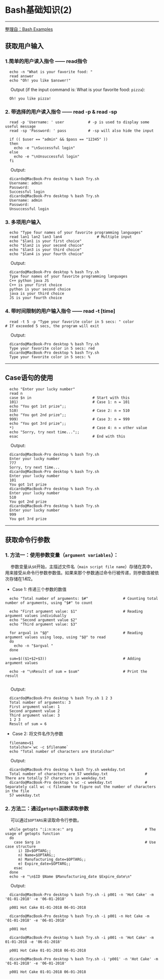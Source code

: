 # Bash基础知识(2)

------

[整理自：Bash Examples](https://linuxhint.com/30_bash_script_examples/)

## 获取用户输入

### 1.简单的用户读入指令 —— read指令

  ```
    echo -n "What is your favorite food: "
    read answer
    echo "Oh! you like $answer!"
  ```
&emsp; Output (if the input command is: What is your favorite food: `pizza`):

  ```
    Oh! you like pizza!
  ```
  
### 2. 带选择的用户读入指令 —— read -p & read -sp

  ```
    read -p 'Username: ' user           # -p is used to display some useful message
    read -sp 'Password: ' pass          # -sp will also hide the input
    
    if (( $user == "admin" && $pass == "12345" ))
    then 
      echo -e "\nSuccessful login"
    else
      echo -e "\nUnsuccessful login"
    fi
  ```
&emsp; Output:

  ```
    dicardo@MacBook-Pro desktop % bash Try.sh
    Username: admin
    Password: 
    Successful login
    dicardo@MacBook-Pro desktop % bash Try.sh
    Username: admin
    Password: 
    Unsuccessful login
  ```

### 3. 多项用户输入

  ```
    echo "Type four names of your favorite programming languages"
    read lan1 lan2 lan3 lan4                # Multiple input
    echo "$lan1 is your first choice"
    echo "$lan2 is your second choice"
    echo "$lan3 is your third choice"
    echo "$lan4 is your fourth choice"
  ```

&emsp; Output:

  ```
    dicardo@MacBook-Pro desktop % bash Try.sh
    Type four names of your favorite programming languages
    C++ python java JS
    C++ is your first choice
    python is your second choice
    java is your third choice
    JS is your fourth choice
  ```
### 4. 带时间限制的用户输入指令 —— read -t [time]
  ```
    read -t 5 -p "Type your favorite color in 5 secs: " color           # If exceeded 5 secs, the program will exit
  ```
&emsp; Output:

  ```
    dicardo@MacBook-Pro desktop % bash Try.sh
    Type your favorite color in 5 secs: red
    dicardo@MacBook-Pro desktop % bash Try.sh
    Type your favorite color in 5 secs: %    
  ```
-----------

## Case语句的使用

  ```
    echo "Enter your lucky number"
    read n
    case $n in                            # Start with this
    101)                                  # Case 1: n = 101
    echo "You got 1st prize";;
    510)                                  # Case 2: n = 510
    echo "You got 2nd prize";;
    999)                                  # Case 3: n = 999
    echo "You got 3rd prize";;
    *)                                    # Case 4: n = other value
    echo "Sorry, try next time...";;
    esac                                  # End with this
  ```
  
&emsp; Output:

  ```
    dicardo@MacBook-Pro desktop % bash Try.sh
    Enter your lucky number
    777
    Sorry, try next time...
    dicardo@MacBook-Pro desktop % bash Try.sh
    Enter your lucky number
    101
    You got 1st prize
    dicardo@MacBook-Pro desktop % bash Try.sh
    Enter your lucky number
    510
    You got 2nd prize
    dicardo@MacBook-Pro desktop % bash Try.sh
    Enter your lucky number
    999
    You got 3rd prize
  ```

--------------

## 获取命令行参数

### 1. 方法一：使用参数变量（`argument variables`）：

&emsp; 参数变量从`$0`开始，主描述文件名（`main script file name`）存储在其中，用来接受从命令行参数参数值。如果来那个参数通过命令行被传递，则参数值被依次存储在$1和$2。

  - Case 1: 传递三个参数的数值
  
  ```
    echo "Total number of arguments: $#"                # Counting total number of arguments, using "$#" to count
    
    echo "First argument value: $1"                     # Reading argument values individually
    echo "Second argument value $2"
    echo "Third argument value: $3"
    
    for argval in "$@"                                  # Reading argument values using loop, using "$@" to read
    do
      echo -n "$argval "
    done
    
    sum=$(($1+$2+$3))                                   # Adding argument values
    
    echo -e "\nResult of sum = $sum"                    # Print the result
    
  ```
  
&emsp; Output:

  ```
    dicardo@MacBook-Pro desktop % bash Try.sh 1 2 3
    Total number of arguments: 3
    First argument value: 1
    Second argument value 2
    Third argument value: 3
    1 2 3 
    Result of sum = 6
  ```

  - Case 2: 将文件名作为参数
  
  ```
    filename=$1
    totalchar=`wc -c $filename`
    echo "Total number of characters are $totalchar"
  ```
  
&emsp; Output:

  ```
    dicardo@MacBook-Pro desktop % bash Try.sh weekday.txt
    Total number of characters are 57 weekday.txt                 # There are totally 57 characters in weekday.txt
    dicardo@MacBook-Pro desktop % wc -c weekday.txt               # Separately call wc -c filename to figure out the number of characters in the file
    57 weekday.txt
  ```

### 2. 方法二：通过`getopts`函数读取参数
  
&emsp; 可以通过`$OPTARG`来读取命令行参数。
  
  ```
    while getopts ":i:n:m:e:" arg                                 # The usage of getopts function
    do
      case $arg in                                                # Use case structure
        i) ID=$OPTARG;;
        n) Name=$OPTARG;;
        m) Manufacturing_date=$OPTARG;;
        e) Expire_date=$OPTARG;;
      esac
    done
    echo -e "\n$ID $Name $Manufacturing_date $Expire_date\n"
  ```

&emsp; Output:

  ```
    dicardo@MacBook-Pro desktop % bash Try.sh -i p001 -n 'Hot Cake' -m '01-01-2018' -e '06-01-2018'

    p001 Hot Cake 01-01-2018 06-01-2018

    dicardo@MacBook-Pro desktop % bash Try.sh -i p001 -n Hot Cake -m '01-01-2018' -e '06-01-2018' 

    p001 Hot  

    dicardo@MacBook-Pro desktop % bash Try.sh -i p001 -n 'Hot Cake' -m 01-01-2018 -e '06-01-2018' 

    p001 Hot Cake 01-01-2018 06-01-2018

    dicardo@MacBook-Pro desktop % bash Try.sh -i 'p001' -n 'Hot Cake' -m '01-01-2018' -e '06-01-2018'

    p001 Hot Cake 01-01-2018 06-01-2018
  ```








